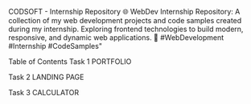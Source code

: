 CODSOFT - Internship Repository
🌐 WebDev Internship Repository: A collection of my web development projects and code samples created during my internship. Exploring frontend technologies to build modern, responsive, and dynamic web applications. 🚀 #WebDevelopment #Internship #CodeSamples"

Table of Contents
Task 1
PORTFOLIO

Task 2
LANDING PAGE

Task 3
CALCULATOR
